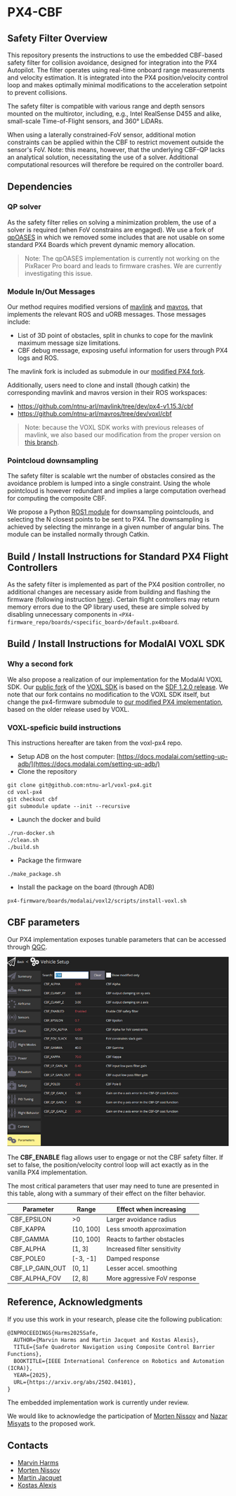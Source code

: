 # PX4-CBF

## Safety Filter Overview

This repository presents the instructions to use the embedded CBF-based safety filter for collision avoidance, designed for integration into the PX4 Autopilot.
The filter operates using real-time onboard range measurements and velocity estimation.
It is integrated into the PX4 position/velocity control loop and makes optimally minimal modifications to the acceleration setpoint to prevent collisions.

The safety filter is compatible with various range and depth sensors mounted on the multirotor, including, e.g., Intel RealSense D455 and alike, small-scale Time-of-Flight sensors, and 360° LiDARs.

When using a laterally constrained-FoV sensor, additional motion constraints can be applied within the CBF to restrict movement outside the sensor's FoV.
Note: this means, however, that the underlying CBF-QP lacks an analytical solution, necessitating the use of a solver. Additional computational resources will therefore be required on the controller board.

## Dependencies

### QP solver

As the safety filter relies on solving a minimization problem, the use of a solver is required (when FoV constrains are engaged).
We use a fork of [qpOASES](https://github.com/ntnu-arl/qpOASES) in which we removed some includes that are not usable on some standard PX4 Boards which prevent dynamic memory allocation.

> Note: The qpOASES implementation is currently not working on the PixRacer Pro board and leads to firmware crashes. We are currently investigating this issue.

### Module In/Out Messages

Our method requires modified versions of [mavlink](https://github.com/mavlink/mavlink) and [mavros](https://github.com/mavlink/mavros), that implements the relevant ROS and uORB messages.
Those messages include:
* List of 3D point of obstacles, split in chunks to cope for the mavlink maximum message size limitations.
* CBF debug message, exposing useful information for users through PX4 logs and ROS.

The mavlink fork is included as submodule in our [modified PX4 fork](https://github.com/ntnu-arl/PX4-Autopilot/tree/cbf).

Additionally, users need to clone and install (though catkin) the corresponding mavlink and mavros version in their ROS workspaces:
* https://github.com/ntnu-arl/mavlink/tree/dev/px4-v1.15.3/cbf
* https://github.com/ntnu-arl/mavros/tree/dev/voxl/cbf

> Note: because the VOXL SDK works with previous releases of mavlink, we also based our modification from the proper version on [this branch](https://github.com/ntnu-arl/mavlink/tree/dev/voxl/cbf).

### Pointcloud downsampling

The safety filter is scalable wrt the number of obstacles consired as the avoidance problem is lumped into a single constraint.
Using the whole pointcloud is however redundant and implies a large computation overhead for computing the composite CBF.

We propose a Python [ROS1 module](https://github.com/ntnu-arl/cbf_pc_selector) for downsampling pointclouds, and selecting the N closest points to be sent to PX4.
The downsampling is achieved by selecting the minrange in a given number of angular bins.
The module can be installed normally through Catkin.

## Build / Install Instructions for Standard PX4 Flight Controllers

As the safety filter is implemented as part of the PX4 position controller, no additional changes are necessary aside from building and flashing the firmware (following instruction [here](https://docs.px4.io/main/en/dev_setup/building_px4.html)).
Certain flight controllers may return memory errors due to the QP library used, these are simple solved by disabling unnecessary components in `<PX4-firmware_repo/boards/<specific_board>/default.px4board`.

## Build / Install Instructions for ModalAI VOXL SDK

### Why a second fork

We also propose a realization of our implementation for the ModalAI VOXL SDK.
Our [public fork](https://github.com/ntnu-arl/voxl-px4/tree/cbf) of the [VOXL SDK](https://gitlab.com/voxl-public/voxl-sdk/services/voxl-px4) is based on the [SDF 1.2.0 release](https://gitlab.com/voxl-public/voxl-sdk/services/voxl-px4/-/tags/sdk-1.2.0).
We note that our fork contains no modification to the VOXL SDK itself, but change the px4-firmware submodule to [our modified PX4 implementation](https://github.com/ntnu-arl/modalai-px4-firmware), based on the older release used by VOXL.

### VOXL-speficic build instructions

This instructions hereafter are taken from the voxl-px4 repo.

* Setup ADB on the host computer: [https://docs.modalai.com/setting-up-adb/](https://docs.modalai.com/setting-up-adb/)
* Clone the repository
```
git clone git@github.com:ntnu-arl/voxl-px4.git
cd voxl-px4
git checkout cbf
git submodule update --init --recursive
```
* Launch the docker and build
```
./run-docker.sh
./clean.sh
./build.sh
```
* Package the firmware
```
./make_package.sh
```
* Install the package on the board (through ADB)
```
px4-firmware/boards/modalai/voxl2/scripts/install-voxl.sh
```

## CBF parameters

Our PX4 implementation exposes tunable parameters that can be accessed through [QGC](https://qgroundcontrol.com/).

![Image of exposed parameters in QGC](resources/qgc_params.jpg)

The **CBF_ENABLE** flag allows user to engage or not the CBF safety filter.
If set to false, the position/velocity control loop will act exactly as in the vanilla PX4 implementation.

The most critical parameters that user may need to tune are presented in this table, along with a summary of their effect on the filter behavior.

| Parameter       | Range     | Effect when increasing       |
| --------------- | --------- | ---------------------------- |
| CBF_EPSILON     | >0        | Larger avoidance radius      |
| CBF_KAPPA       | [10, 100] | Less smooth approximation    |
| CBF_GAMMA       | [10, 100] | Reacts to farther obstacles  |
| CBF_ALPHA       | [1, 3]    | Increased filter sensitivity |
| CBF_POLE0       | [-3, -1]  | Damped response              |
| CBF_LP_GAIN_OUT | [0, 1]    | Lesser accel. smoothing      |
| CBF_ALPHA_FOV   | [2, 8]    | More aggressive FoV response |

## Reference, Acknowledgments

If you use this work in your research, please cite the following publication:

```
@INPROCEEDINGS{Harms2025Safe,
  AUTHOR={Marvin Harms and Martin Jacquet and Kostas Alexis},
  TITLE={Safe Quadrotor Navigation using Composite Control Barrier Functions},
  BOOKTITLE={IEEE International Conference on Robotics and Automation (ICRA)},
  YEAR={2025},
  URL={https://arxiv.org/abs/2502.04101},
}
```

The embedded implementation work is currently under review.

We would like to acknowledge the participation of [Morten Nissov](https://github.com/mnissov) and [Nazar Misyats](https://github.com/Krafpy) to the proposed work.

## Contacts

* [Marvin Harms](mailto:marvin.c.harms@ntnu.no)
* [Morten Nissov](mailto:morten.nissov@ntnu.no)
* [Martin Jacquet](mailto:marvin.jacquet@ntnu.no)
* [Kostas Alexis](mailto:konstantinos.alexis@ntnu.no)
